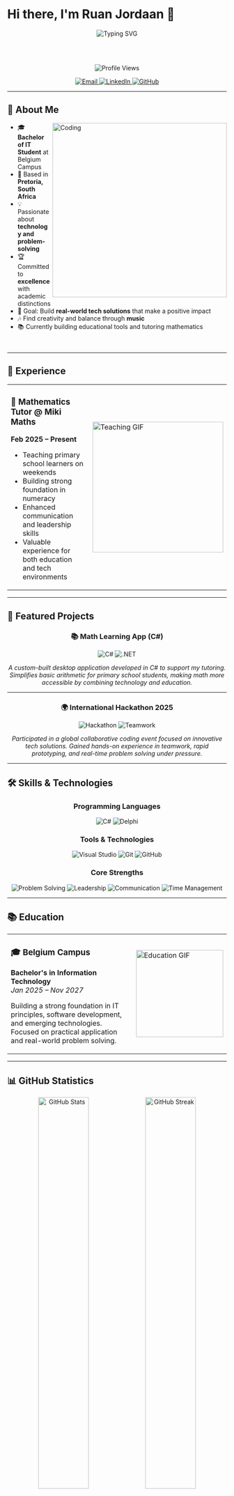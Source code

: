 # Hi there, I'm Ruan Jordaan 👋

<div align="center">
  
  <!-- Animated typing SVG -->
  <img src="https://readme-typing-svg.herokuapp.com?font=Fira+Code&size=22&duration=3000&pause=1000&color=F7931E&center=true&vCenter=true&width=600&lines=Bachelor+of+IT+Student+%F0%9F%8E%93;Based+in+Pretoria%2C+South+Africa+%F0%9F%8C%8D;Passionate+Problem+Solver+%F0%9F%92%A1;Building+Tech+Solutions+%F0%9F%9A%80" alt="Typing SVG" />
  
  <br><br>
  
  <!-- Profile views counter -->
  <img src="https://komarev.com/ghpvc/?username=ruanjordaan&label=Profile%20views&color=0e75b6&style=flat" alt="Profile Views" />
  
  <!-- Contact badges -->
  <p>
    <a href="mailto:jordaanruan28@gmail.com">
      <img src="https://img.shields.io/badge/Email-D14836?style=for-the-badge&logo=gmail&logoColor=white" alt="Email" />
    </a>
    <a href="https://www.linkedin.com/in/ruan-jordaan-8a17252b0">
      <img src="https://img.shields.io/badge/LinkedIn-0077B5?style=for-the-badge&logo=linkedin&logoColor=white" alt="LinkedIn" />
    </a>
    <a href="https://github.com/ruanjordaan">
      <img src="https://img.shields.io/badge/GitHub-100000?style=for-the-badge&logo=github&logoColor=white" alt="GitHub" />
    </a>
  </p>

</div>

---

## 🚀 About Me

<img align="right" alt="Coding" width="400" src="https://cdn.dribbble.com/users/1162077/screenshots/3848914/programmer.gif">

- 🎓 **Bachelor of IT Student** at Belgium Campus
- 📍 Based in **Pretoria, South Africa**
- 💡 Passionate about **technology and problem-solving**
- 🏆 Committed to **excellence** with academic distinctions
- 🎯 Goal: Build **real-world tech solutions** that make a positive impact
- 🎶 Find creativity and balance through **music**
- 📚 Currently building educational tools and tutoring mathematics

<br clear="both">

---

## 💼 Experience

<table>
<tr>
<td width="50%">

### 🧮 Mathematics Tutor @ Miki Maths
**Feb 2025 – Present**

- Teaching primary school learners on weekends
- Building strong foundation in numeracy
- Enhanced communication and leadership skills
- Valuable experience for both education and tech environments

</td>
<td width="50%">

<img src="https://media.giphy.com/media/LaVp0AyqR5bGsC5Cbm/giphy.gif" width="300" alt="Teaching GIF">

</td>
</tr>
</table>

---

## 🧠 Featured Projects

<div align="center">

### 📚 Math Learning App (C#)
<img src="https://img.shields.io/badge/C%23-239120?style=for-the-badge&logo=c-sharp&logoColor=white" alt="C#" />
<img src="https://img.shields.io/badge/.NET-5C2D91?style=for-the-badge&logo=.net&logoColor=white" alt=".NET" />

*A custom-built desktop application developed in C# to support my tutoring. Simplifies basic arithmetic for primary school students, making math more accessible by combining technology and education.*

---

### 🌍 International Hackathon 2025
<img src="https://img.shields.io/badge/Hackathon-FF6B6B?style=for-the-badge&logo=code&logoColor=white" alt="Hackathon" />
<img src="https://img.shields.io/badge/Teamwork-4ECDC4?style=for-the-badge&logo=users&logoColor=white" alt="Teamwork" />

*Participated in a global collaborative coding event focused on innovative tech solutions. Gained hands-on experience in teamwork, rapid prototyping, and real-time problem solving under pressure.*

</div>

---

## 🛠️ Skills & Technologies

<div align="center">

### Programming Languages
<img src="https://img.shields.io/badge/C%23-239120?style=for-the-badge&logo=c-sharp&logoColor=white" alt="C#" />
<img src="https://img.shields.io/badge/Delphi-EE1F35?style=for-the-badge&logo=delphi&logoColor=white" alt="Delphi" />

### Tools & Technologies  
<img src="https://img.shields.io/badge/Visual_Studio-5C2D91?style=for-the-badge&logo=visual%20studio&logoColor=white" alt="Visual Studio" />
<img src="https://img.shields.io/badge/Git-F05032?style=for-the-badge&logo=git&logoColor=white" alt="Git" />
<img src="https://img.shields.io/badge/GitHub-100000?style=for-the-badge&logo=github&logoColor=white" alt="GitHub" />

### Core Strengths
<img src="https://img.shields.io/badge/Problem_Solving-FF6B6B?style=for-the-badge&logo=lightbulb&logoColor=white" alt="Problem Solving" />
<img src="https://img.shields.io/badge/Leadership-4ECDC4?style=for-the-badge&logo=users&logoColor=white" alt="Leadership" />
<img src="https://img.shields.io/badge/Communication-45B7D1?style=for-the-badge&logo=chat&logoColor=white" alt="Communication" />
<img src="https://img.shields.io/badge/Time_Management-96CEB4?style=for-the-badge&logo=clock&logoColor=white" alt="Time Management" />

</div>

---

## 📚 Education

<table>
<tr>
<td width="70%">

### 🎓 Belgium Campus
**Bachelor's in Information Technology**  
*Jan 2025 – Nov 2027*

Building a strong foundation in IT principles, software development, and emerging technologies. Focused on practical application and real-world problem solving.

</td>
<td width="30%">

<img src="https://media.giphy.com/media/WUlplcMpOCEmTGBtBW/giphy.gif" width="200" alt="Education GIF">

</td>
</tr>
</table>

---

## 📊 GitHub Statistics

<div align="center">
  
  <img width="48%" src="https://github-readme-stats.vercel.app/api?username=Wefowamasa&show_icons=true&theme=radical&hide_border=true" alt="GitHub Stats" />
  <img width="48%" src="https://github-readme-streak-stats.herokuapp.com/?user=Wefowamasa&theme=radical&hide_border=true" alt="GitHub Streak" />
  
  <br><br>
  
  <img width="50%" src="https://github-readme-stats.vercel.app/api/top-langs/?username=Wefowamasa&layout=compact&theme=radical&hide_border=true" alt="Top Languages" />

</div>

---

## 🎯 Current Focus

<div align="center">

```text
🔭 Currently working on: Educational C# applications
🌱 Learning: Advanced software development patterns
👯 Looking to collaborate on: Open source educational tools
💬 Ask me about: C#, Mathematics tutoring, Problem solving
⚡ Fun fact: I combine coding with music for creative inspiration
```

</div>

---

## 🌟 Let's Connect!

<div align="center">
  
  <a href="https://www.linkedin.com/in/ruan-jordaan-8a17252b0">
    <img src="https://img.shields.io/badge/LinkedIn-Let's%20Connect-blue?style=for-the-badge&logo=linkedin" alt="LinkedIn" />
  </a>
  
  <a href="mailto:jordaanruan28@gmail.com">
    <img src="https://img.shields.io/badge/Email-Say%20Hello-red?style=for-the-badge&logo=gmail" alt="Email" />
  </a>
  
  <br><br>
  
  <!-- Quote with styling -->
  <img src="https://quotes-github-readme.vercel.app/api?type=horizontal&theme=radical" alt="Random Dev Quote" />
  
  <br><br>
  
  ### 💭 Personal Quote
  *"Strive not to be a success, but rather to be of value."* – Albert Einstein
  
  <br>
  
</div>

---

<div align="center">
  
  ### 🎉 Thanks for visiting my profile!
  
  <img src="https://media.giphy.com/media/LnQjpWaON8nhr21vNW/giphy.gif" width="60"> <em><b>I love connecting with different people</b> so if you want to say <b>hi, I'll be happy to meet you more!</b> 😊</em>
  
  ---
  
  <img src="https://komarev.com/ghpvc/?username=ruanjordaan&label=Profile%20Views&color=blue&style=plastic" alt="Profile Views" />
  
</div>
